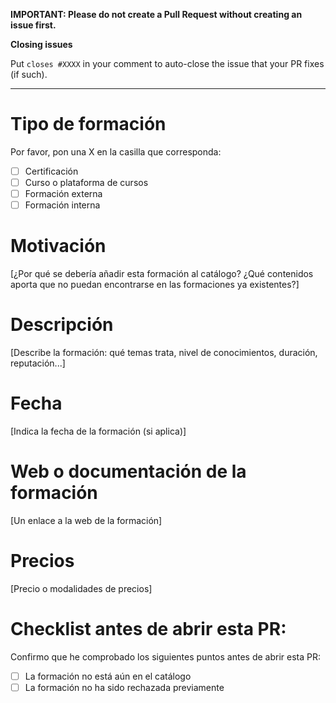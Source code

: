 **IMPORTANT: Please do not create a Pull Request without creating an issue first.**

**Closing issues**

Put `closes #XXXX` in your comment to auto-close the issue that your PR fixes (if such).

---

# Tipo de formación

Por favor, pon una X en la casilla que corresponda:

- [ ] Certificación
- [ ] Curso o plataforma de cursos
- [ ] Formación externa
- [ ] Formación interna

# Motivación

[¿Por qué se debería añadir esta formación al catálogo? ¿Qué contenidos aporta que no puedan encontrarse en las formaciones ya existentes?]

# Descripción

[Describe la formación: qué temas trata, nivel de conocimientos, duración, reputación...]

# Fecha

[Indica la fecha de la formación (si aplica)]

# Web o documentación de la formación

[Un enlace a la web de la formación]

# Precios

[Precio o modalidades de precios]

# Checklist antes de abrir esta PR:

Confirmo que he comprobado los siguientes puntos antes de abrir esta PR:

- [ ] La formación no está aún en el catálogo
- [ ] La formación no ha sido rechazada previamente

